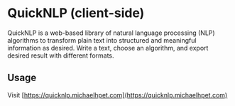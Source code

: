 # QuickNLP (client-side)

QuickNLP is a web-based library of natural language processing (NLP) algorithms to transform plain text into structured and meaningful information as desired. Write a text, choose an algorithm, and export desired result with different formats.

## Usage

Visit [https://quicknlp.michaelhpet.com](https://quicknlp.michaelhpet.com)

